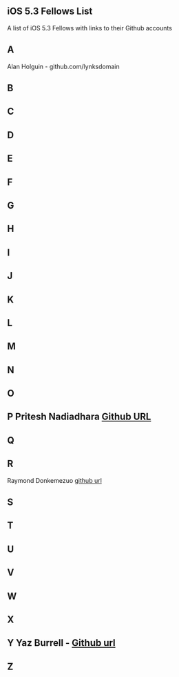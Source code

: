 ## iOS 5.3 Fellows List

A list of iOS 5.3 Fellows with links to their Github accounts

## A 
 Alan Holguin - github.com/lynksdomain
## B 

## C

## D

## E 

## F

## G

## H 

## I 

## J

## K

## L

## M

## N

## O

## P Pritesh Nadiadhara [Github URL](https://github.com/PNadiadhara)

## Q
 
## R 
 Raymond Donkemezuo [github url](https://github.com/Donkemezuo/) 
## S 

## T

## U

## V

## W

## X

## Y Yaz Burrell - [Github url](https://github.com/yazzy4)

## Z

